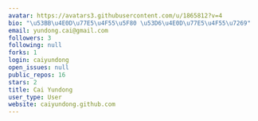 ```yaml
---
avatar: https://avatars3.githubusercontent.com/u/1865812?v=4
bio: "\u53BB\u4E0D\u77E5\u4F55\u5F80 \u53D6\u4E0D\u77E5\u4F55\u7269"
email: yundong.cai@gmail.com
followers: 3
following: null
forks: 1
login: caiyundong
open_issues: null
public_repos: 16
stars: 2
title: Cai Yundong
user_type: User
website: caiyundong.github.com
---
```

